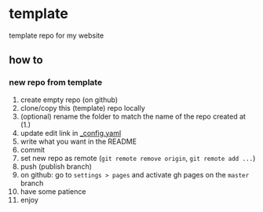 # template
template repo for my website

## how to

### new repo from template

1. create empty repo (on github)
2. clone/copy this (template) repo locally
3. (optional) rename the folder to match the name of the repo created at (1.)
4. update edit link in [_config.yaml](https://github.com/tag-lang/template/blob/master/_config.yaml)
5. write what you want in the README
6. commit
7. set new repo as remote (`git remote remove origin`, `git remote add ...`)
8. push (publish branch)
9. on github: go to `settings > pages` and activate gh pages on the `master` branch
10. have some patience
11. enjoy
